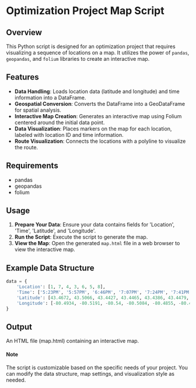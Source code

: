 # Optimization Project Map Script

## Overview
This Python script is designed for an optimization project that requires visualizing a sequence of locations on a map. It utilizes the power of `pandas`, `geopandas`, and `folium` libraries to create an interactive map.

## Features
- **Data Handling**: Loads location data (latitude and longitude) and time information into a DataFrame.
- **Geospatial Conversion**: Converts the DataFrame into a GeoDataFrame for spatial analysis.
- **Interactive Map Creation**: Generates an interactive map using Folium centered around the initial data point.
- **Data Visualization**: Places markers on the map for each location, labeled with location ID and time information.
- **Route Visualization**: Connects the locations with a polyline to visualize the route.

## Requirements
- pandas
- geopandas
- folium

## Usage
1. **Prepare Your Data**: Ensure your data contains fields for 'Location', 'Time', 'Latitude', and 'Longitude'.
2. **Run the Script**: Execute the script to generate the map.
3. **View the Map**: Open the generated `map.html` file in a web browser to view the interactive map.

## Example Data Structure
```python
data = {
    'Location': [1, 7, 4, 3, 6, 5, 8],
    'Time': ['5:23PM', '5:57PM', '6:46PM', '7:07PM', '7:24PM', '7:41PM', '8:00PM'],
    'Latitude': [43.4672, 43.5066, 43.4427, 43.4465, 43.4386, 43.4479, 43.4807],
    'Longitude': [-80.4934, -80.5191, -80.54, -80.5084, -80.4855, -80.4641, -80.5656]
}
```
## Output
An HTML file (map.html) containing an interactive map.
#### Note
The script is customizable based on the specific needs of your project. You can modify the data structure, map settings, and visualization style as needed.
